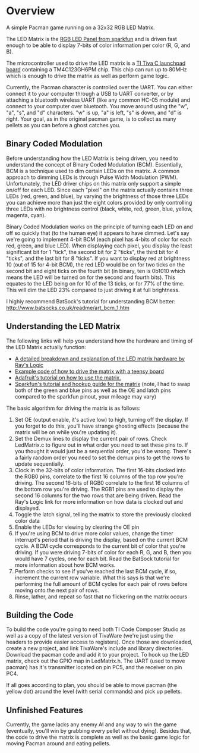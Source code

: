 <h1>Overview</h1>

A simple Pacman game running on a 32x32 RGB LED Matrix.

The LED Matrix is the <a href="https://www.sparkfun.com/products/12584">RGB LED Panel from sparkfun</a> and is driven fast enough to be able to display 7-bits of color information per color (R, G, and B).

The microcontroller used to drive the LED matrix is a <a href="http://www.ti.com/tool/ek-tm4c123gxl">TI Tiva C launchpad board</a> containing a TM4C123GH6PM chip. This chip can run up to 80MHz which is enough to drive the matrix as well as perform game logic.

Currently, the Pacman character is controlled over the UART. You can either connect it to your computer through a USB to UART converter, or by attaching a bluetooth wireless UART (like any common HC-05 module) and connect to your computer over bluetooth.
You move around using the "w", "a", "s", and "d" characters. "w" is up, "a" is left, "s" is down, and "d" is right. Your goal, as in the original pacman game, is to collect as many pellets as you can before a ghost catches you.

<h2>Binary Coded Modulation</h2>
Before understanding how the LED Matrix is being driven, you need to understand the concept of Binary Coded Modulation (BCM). Essentially, BCM is a technique used to dim certain LEDs on the matrix. A common approach to dimming LEDs is through Pulse Width Modulation (PWM). Unfortunately, the LED driver chips on this matrix only support a simple on/off for each LED. Since each "pixel" on the matrix actually contains three LEDs (red, green, and blue), by varying the brightness of those three LEDs you can achieve more than just the eight colors provided by only controlling three LEDs with no brightness control (black, white, red, green, blue, yellow, magenta, cyan).

Binary Coded Modulation works on the principle of turning each LED on and off so quickly that (to the human eye) it appears to have dimmed. Let's say we're going to implement 4-bit BCM (each pixel has 4-bits of color for each red, green, and blue LED). When displaying each pixel, you display the least significant bit for 1 "tick", the second bit for 2 "ticks", the third bit for 4 "ticks", and the last bit for 8 "ticks". If you want to display red at brightness 10 (out of 15 for 4-bit BCM), the red LED would be on for two ticks on the second bit and eight ticks on the fourth bit (in binary, ten is 0b1010 which means the LED will be turned on for the second and fourth bits). This equates to the LED being on for 10 of the 13 ticks, or for 77% of the time. This will dim the LED 23% compared to just driving it at full brightness.

I highly recommend BatSock's tutorial for understanding BCM better: <a href="http://www.batsocks.co.uk/readme/art_bcm_1.htm">http://www.batsocks.co.uk/readme/art_bcm_1.htm</a>

<h2>Understanding the LED Matrix</h2>
The following links will help you understand how the hardware and timing of the LED Matrix actually function:
<ul>
	<li><a href="http://www.rayslogic.com/propeller/Programming/AdafruitRGB/AdafruitRGB.htm">A detailed breakdown and explanation of the LED matrix hardware by Ray's Logic</a></li>
	<li><a href="http://www.penguintech.info/2014/teensy-3-1-16x32-rgb-led-panel/">Example code of how to drive the matrix with a teensy board</a></li>
	<li><a href="https://learn.adafruit.com/32x16-32x32-rgb-led-matrix/">Adafruit's tutorial on how to use the matrix.</a></li>
	<li><a href="https://learn.sparkfun.com/tutorials/rgb-panel-hookup-guide">Sparkfun's tutorial and hookup guide for the matrix</a> (note, I had to swap both of the green and blue pins as well as the OE and latch pins compared to the sparkfun pinout, your mileage may vary)</li>
</ul>

The basic algorithm for driving the matrix is as follows:
<ol>
	<li>Set OE (output enable, it's active low) to high, turning off the display. If you forget to do this, you'll have strange ghosting effects (because the matrix will be on while you're updating it).</li>
	<li>Set the Demux lines to display the current pair of rows. Check LedMatrix.c to figure out in what order you need to set these pins to. If you thought it would just be a sequential order, you'd be wrong. There's a fairly random order you need to set the demux pins to get the rows to update sequentially.</li>
	<li>Clock in the 32-bits of color information. The first 16-bits clocked into the RGB0 pins, correlate to the first 16 columns of the top row you're driving. The second 16-bits of RGB0 correlate to the first 16 columns of the bottom row you're driving. The RGB1 pins are used to display the second 16 columns for the two rows that are being driven. Read the Ray's Logic link for more information on how data is clocked out and displayed.</li>
	<li>Toggle the latch signal, telling the matrix to store the previously clocked color data</li>
	<li>Enable the LEDs for viewing by clearing the OE pin</li>
	<li>If you're using BCM to drive more color values, change the timer interrupt's period that is driving the display, based on the current BCM cycle. A BCM cycle corresponds to the current bit of color that you're driving. If you were driving 7-bits of color for each R, G, and B, then you would have 7 cycles, one for each bit. Read the BatSock tutorial for more information about how BCM works.</li>
	<li>Perform checks to see if you've reached the last BCM cycle, if so, increment the current row variable. What this says is that we're performing the full amount of BCM cycles for each pair of rows before moving onto the next pair of rows.</li>
	<li>Rinse, lather, and repeat so fast that no flickering on the matrix occurs</li>
</ol>

<h2>Building the Code</h2>
To build the code you're going to need both TI Code Composer Studio as well as a copy of the latest version of TivaWare (we're just using the headers to provide easier access to registers). Once those are downloaded, create a new project, and link TivaWare's include and library directories. Download the pacman code and add it to your project. To hook up the LED matrix, check out the GPIO map in LedMatrix.h. The UART (used to move pacman) has it's transmitter located on pin PC5, and the receiver on pin PC4.

If all goes according to plan, you should be able to move pacman (the yellow dot) around the level (with serial commands) and pick up pellets.

<h2>Unfinished Features</h2>
Currently, the game lacks any enemy AI and any way to win the game (eventually, you'll win by grabbing every pellet without dying). Besides that, the code to drive the matrix is complete as well as the basic game logic for moving Pacman around and eating pellets.